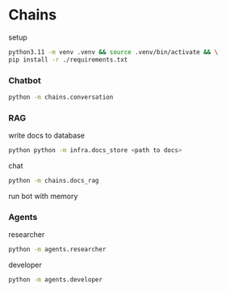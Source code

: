 # Chains

setup

```bash
python3.11 -m venv .venv && source .venv/bin/activate && \
pip install -r ./requirements.txt
```

### Chatbot

```bash
python -m chains.conversation
```

### RAG

write docs to database

```bash
python python -m infra.docs_store <path to docs>
```

chat

```bash
python -m chains.docs_rag
```

run bot with memory

### Agents

researcher

```bash
python -m agents.researcher
```

developer

```bash
python -m agents.developer
```
